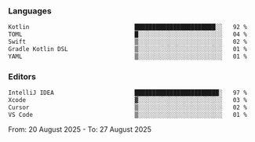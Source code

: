 <!--START_SECTION:waka-->
### Languages
```txt
Kotlin                              ███████████████████████░░   92 %
TOML                                █░░░░░░░░░░░░░░░░░░░░░░░░   04 %
Swift                               ▒░░░░░░░░░░░░░░░░░░░░░░░░   02 %
Gradle Kotlin DSL                   ▒░░░░░░░░░░░░░░░░░░░░░░░░   01 %
YAML                                ▒░░░░░░░░░░░░░░░░░░░░░░░░   01 %
```

### Editors
```txt
IntelliJ IDEA                       ████████████████████████░   97 %
Xcode                               ▓░░░░░░░░░░░░░░░░░░░░░░░░   03 %
Cursor                              ▒░░░░░░░░░░░░░░░░░░░░░░░░   02 %
VS Code                             ▒░░░░░░░░░░░░░░░░░░░░░░░░   01 %
```

From: 20 August 2025 - To: 27 August 2025
<!--END_SECTION:waka-->
